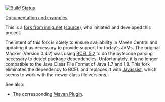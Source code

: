 [![Build Status](https://travis-ci.org/his-eg/macker.svg)](https://travis-ci.org/his-eg/macker)

[Documentation and examples](http://innig.net/macker/guide/)

This is a [fork from innig.net](http://innig.net/macker/) ([source](http://sourceforge.net/p/macker/code/177/tree/trunk/macker/)), who initiated and developed this project.

The intent of this fork is solely to ensure availability in Maven Central and updating it as necessary to provide support for today's JVMs. The original Macker (Version 0.4.2) was using [BCEL 5.2](http://commons.apache.org/bcel/) to do the bytecode parsing necessary to detect package dependencies. Unfortunately, it is no longer compatible to the Java Class File Format of Java 1.7 and 1.8. This fork eliminates the dependency to BCEL and replaces it with [Javassist](http://www.csg.is.titech.ac.jp/~chiba/javassist/), which seems to work with the newer class file versions.

See also:
* The corresponding [Maven Plugin](https://github.com/andrena/macker-maven-plugin).
